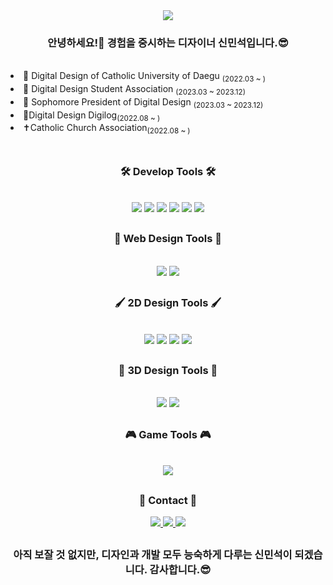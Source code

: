 <div align="center">
<img src='https://m1nseokshin.github.io/3dartworks/01.jpg'>

 
  ### 안녕하세요!👋 경험을 중시하는 디자이너 신민석입니다.😎
</div>
<div align="left">
  <br>
  <li> 🏫 Digital Design of Catholic University of Daegu <sub>(2022.03 ~ )</sub></li>
  <li> 🦢 Digital Design Student Association <sub>(2023.03 ~ 2023.12)</sub></li>
  <li> 🦢 Sophomore President of Digital Design  <sub>(2023.03 ~ 2023.12)</sub></li>

  <li>  📖Digital Design Digilog<sub>(2022.08 ~ )</sub></li>
  <li>  ✝️Catholic Church Association<sub>(2022.08 ~ )</sub></li>
  <br>
</div>

<div align="center" >
  
  ##
  
  ### 🛠 Develop Tools 🛠
  <div align="center">
  <br>
   <img src="https://img.shields.io/badge/HTML5-F24E1E?style=flat-square&logo=HTML5&logoColor=white"/> 
   <img src="https://img.shields.io/badge/CSS3-1572B6?style=flat-square&logo=CSS3&logoColor=white"/> 
   <img src="https://img.shields.io/badge/Javascript-F7DF1E?style=flat-square&logo=JavaScript&logoColor=white"/>
      <img  src="https://img.shields.io/badge/jQuary-0769AD?style=flat-square&logo=jquery&logoColor=white"/>
   <img  src="https://img.shields.io/badge/React-61DAFB?style=flat-square&logo=React&logoColor=white"/>
      <img  src="https://img.shields.io/badge/C++-00599C?style=flat-square&logo=cplusplus&logoColor=white"/>
   <br>

  ##
  
   
  ### 🎨 Web Design Tools 🎨
  <div align="center">
  <br>
   <img src="https://img.shields.io/badge/Figma-F24E1E?style=flat-square&logo=Figma&logoColor=white"/> 
   <img src="https://img.shields.io/badge/AdobeXD-FF61F6?style=flat-square&logo=adobexd&logoColor=white"/> 
  <br>

   ##
  
   
  ### 🖌️ 2D Design Tools 🖌️
  <div align="center">
  <br>
   <img src="https://img.shields.io/badge/Illustrator-FF9A00?style=flat-square&logo=adobeillustrator&logoColor=white"/> 
   <img src="https://img.shields.io/badge/Photoshop-31A8FF?style=flat-square&logo=adobephotoshop&logoColor=white"/>
   <img src="https://img.shields.io/badge/InDesign-FF3366?style=flat-square&logo=adobeindesign&logoColor=white"/> 
   <img src="https://img.shields.io/badge/PremierePro-9999FF?style=flat-square&logo=adobepremierepro&logoColor=white"/>
   <br>
  
   ##
  
   
  ### 🤖 3D Design Tools 🤖
  <div align="center">
  <br>
   <img src="https://img.shields.io/badge/Blender-F5792A?style=flat-square&logo=blender&logoColor=white"/> 
   <img src="https://img.shields.io/badge/3DSMAX-000000?style=flat-square&logo=autodesk&logoColor=white"/> 
  <br>

   ##
  
   
  ### 🎮 Game Tools 🎮
  <div align="center">
  <br>
   <img src="https://img.shields.io/badge/Unity-FFFFFF?style=flat-square&logo=unity&logoColor=black"/> 
  <br>
  
  ##
  ### 📩 Contact 📩
  <div align="center">
    <a href="https://www.instagram.com/xx_xstyles/">
      <img src="https://img.shields.io/badge/xx_xstyles-E4405F?style=square&logo=instagram&logoColor=white"/> 
    </a>
    <a>
     <a href="https://open.spotify.com/user/21prics5y56va4jl4qxvm5o2a?si=3f305ea7c1864352">
      <img src="https://img.shields.io/badge/daaoko-1DB954?style=square&logo=spotify&logoColor=white"/> 
    </a>
    <a>
      <img src="https://img.shields.io/badge/m1nseokdesign@gmail.com-EE4353?style=square&logo=gmail&logoColor=white"/> 
    </a>
   
 ##
 ### 아직 보잘 것 없지만, 디자인과 개발 모두 능숙하게 다루는 신민석이 되겠습니다. 감사합니다.😎
  </div>
</div>
